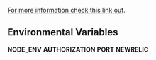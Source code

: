 [For more information check this link out](http://mxbry.com/work/mxbry).

## Environmental Variables
**NODE_ENV**
**AUTHORIZATION**
**PORT**
**NEWRELIC**